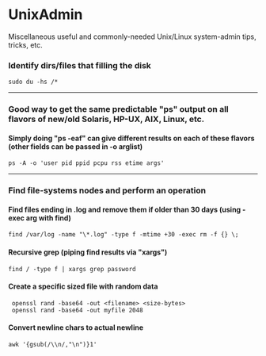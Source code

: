 # UnixAdmin
Miscellaneous useful and commonly-needed Unix/Linux system-admin tips, tricks, etc.

### Identify dirs/files that filling the disk
```
sudo du -hs /*
```
---
### Good way to get the same predictable "ps" output on all flavors of new/old Solaris, HP-UX, AIX, Linux, etc.
#### Simply doing "ps -eaf" can give different results on each of these flavors (other fields can be passed in -o arglist)
```
ps -A -o 'user pid ppid pcpu rss etime args'
```
---
### Find file-systems nodes and perform an operation
#### Find files ending in .log and remove them if older than 30 days (using -exec arg with find)
```
find /var/log -name "\*.log" -type f -mtime +30 -exec rm -f {} \;
```
#### Recursive grep (piping find results via "xargs")
```
find / -type f | xargs grep password
```
#### Create a specific sized file with random data
````
 openssl rand -base64 -out <filename> <size-bytes>
 openssl rand -base64 -out myfile 2048
````
#### Convert newline chars to actual newline
```
awk '{gsub(/\\n/,"\n")}1'
```
